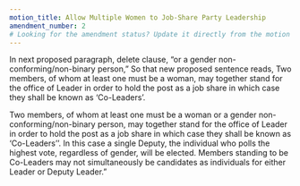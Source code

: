 ```yaml
---
motion_title: Allow Multiple Women to Job-Share Party Leadership
amendment_number: 2
# Looking for the amendment status? Update it directly from the motion page!
---
```


In next proposed paragraph, delete clause, “or a gender non-conforming/non-binary person,”
So that new proposed sentence reads,
Two members, of whom at least one must be a woman, may together stand for the office of Leader in order to hold the post as a job share in which case they shall be known as ‘Co-Leaders’.

Two members, of whom at least one must be a woman or a gender non-conforming/non-binary person, may together stand for the office of Leader in order to hold the post as a job share in which case they shall be known as ‘Co-Leaders’’. In this case a single Deputy, the individual who polls the highest vote, regardless of gender, will be elected. Members standing to be Co-Leaders may not simultaneously be candidates as individuals for either Leader or Deputy Leader.”
